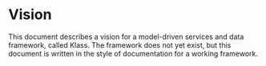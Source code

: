 # Vision

This document describes a vision for a model-driven services and data framework, called Klass. The framework does not yet exist, but this document is written in the style of documentation for a working framework.
